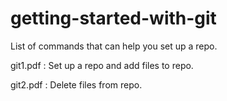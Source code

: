 # getting-started-with-git

List of commands that can help you set up a repo.  

git1.pdf : Set up a repo and add files to repo.  

git2.pdf : Delete files from repo.

